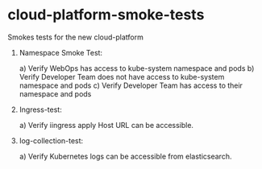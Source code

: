 # cloud-platform-smoke-tests
Smokes tests for the new cloud-platform


1) Namespace Smoke Test: 
   
   a) Verify WebOps has access to kube-system namespace and pods
   b) Verify Developer Team does not have access to kube-system namespace and pods
   c) Verify Developer Team has access to their namespace and pods

2) Ingress-test:
   
   a) Verify iingress apply Host URL can be accessible.

3) log-collection-test:
   
   a) Verify Kubernetes logs can be accessible from elasticsearch.